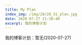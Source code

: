 ```yaml
---
title: My Plan
index_img: /img/20/20_31_plan.jpg
date: 2020-07-27 21:30:40
excerpt: 我的博客计划
---
```


我的博客计划：暂无(2020-07-27)